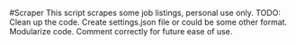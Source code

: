 #Scraper
This script scrapes some job listings, personal use only.
TODO:
    Clean up the code.
    Create settings.json file or could be some other format.
    Modularize code.
    Comment correctly for future ease of use.
